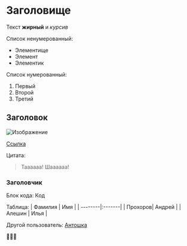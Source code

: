 # Заголовище

Текст **жирный** и *курсив*

Список ненумерованный:
* Элементище
* Элемент
* Элементик

Список нумерованный:
1. Первый
2. Второй
3. Третий

## Заголовок

![Изображение](https://avatanplus.com/files/resources/mid/58010e0408e4a157c41ebfc4.png)

[Ссылка](https://ru.wikipedia.org/wiki/Лягушки)

Цитата:
>Таааааа! Шаааааа!

### Заголовчик

Блок кода:
    Код 
    
Таблица:
| Фамилия | Имя    |
| --------|:-------|
| Прохоров| Андрей |
| Алешин  | Илья   |

Другой пользователь: [Антошка](https://github.com/zobninatn)

🦄🦄🦄
